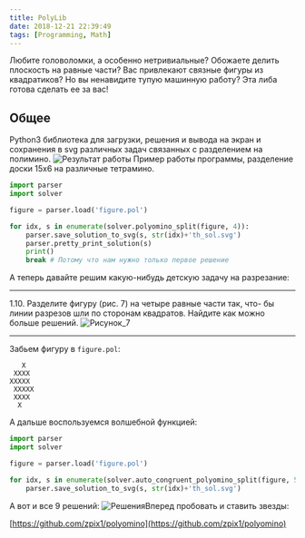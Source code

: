 ```yaml
---
title: PolyLib
date: 2018-12-21 22:39:49
tags: [Programming, Math]
---
```


Любите головоломки, а особенно нетривиальные? Обожаете делить плоскость на равные части? Вас привлекают связные фигуры из квадратиков? Но вы ненавидите тупую машинную работу? Эта либа готова сделать ее за вас!
<!-- more -->
## Общее
Python3 библиотека для загрузки, решения и вывода на экран и сохранения в svg различных задач связанных с разделением на полимино.
![Результат работы](https://i.imgur.com/7rAd4nK.png) Пример работы программы, разделение доски 15x6 на различные тетрамино. 

```Python
import parser
import solver

figure = parser.load('figure.pol')

for idx, s in enumerate(solver.polyomino_split(figure, 4)):
    parser.save_solution_to_svg(s, str(idx)+'th_sol.svg')
    parser.pretty_print_solution(s)
    print()
    break # Потому что нам нужно только первое решение
```

А теперь давайте решим какую-нибудь детскую задачу на разрезание: 
***
1.10. Разделите фигуру (рис. 7) на четыре равные части так, что-
бы линии разрезов шли по сторонам квадратов. Найдите как можно больше решений.
![Рисунок_7](http://i.imgur.com/sHFxJq3.png)
***
Забьем фигуру в `figure.pol`:

```Txt
   X
 XXXX
XXXXX
 XXXXX
 XXXX
  X
```

А дальше воспользуемся волшебной функцией:

```Python
import parser
import solver

figure = parser.load('figure.pol')

for idx, s in enumerate(solver.auto_congruent_polyomino_split(figure, 5)):
    parser.save_solution_to_svg(s, str(idx)+'th_sol.svg')
```
А вот и все 9 решений:
![Решения](http://i.imgur.com/QFizSIQ.png)Вперед пробовать и ставить звезды: 

[https://github.com/zpix1/polyomino](https://github.com/zpix1/polyomino)